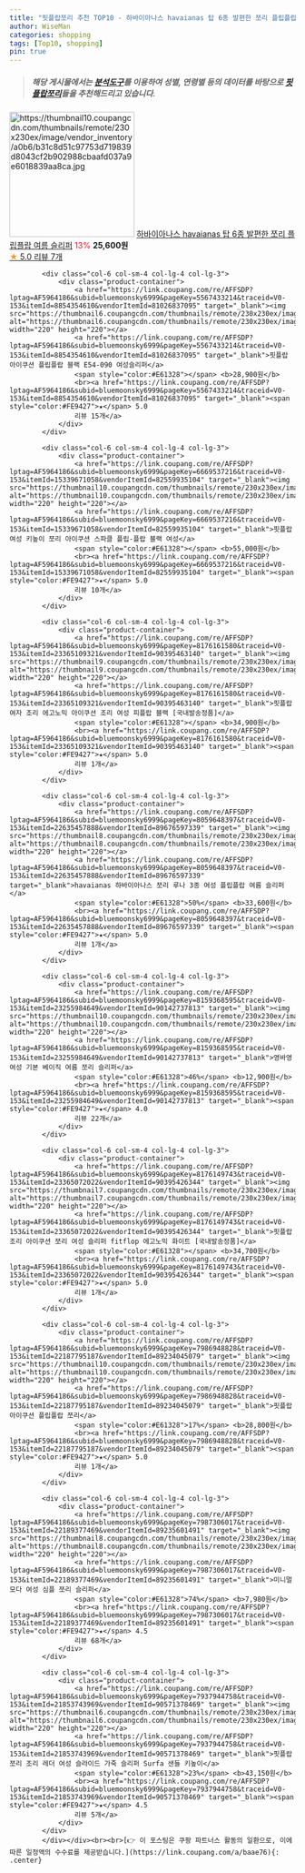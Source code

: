 ```yaml
---
title: "핏플랍쪼리 추천 TOP10 - 하바이아나스 havaianas 탑 6종 발편한 쪼리 플립플랍 여름 슬리퍼"
author: WiseMan
categories: shopping
tags: [Top10, shopping]
pin: true
---
```


> ##### 해당 게시물에서는 [**분석도구**](https://itemscout.io/)를 이용하여 **성별**, **연령별** 등의 데이터를 바탕으로 [**핏플랍쪼리**](https://link.coupang.com/a/baae76)들을 추천해드리고 있습니다.
<div class="container"><div class="row">
            <div class="col-6 col-sm-4 col-lg-4 col-lg-3">
                <div class="product-container">
                    <a href="https://link.coupang.com/re/AFFSDP?lptag=AF5964186&subid=bluemoonsky6999&pageKey=8054626607&traceid=V0-153&itemId=22602468136&vendorItemId=89644105004" target="_blank"><img src="https://thumbnail10.coupangcdn.com/thumbnails/remote/230x230ex/image/vendor_inventory/a0b6/b31c8d51c97753d719839d8043cf2b902988cbaafd037a9e6018839aa8ca.jpg" alt="https://thumbnail10.coupangcdn.com/thumbnails/remote/230x230ex/image/vendor_inventory/a0b6/b31c8d51c97753d719839d8043cf2b902988cbaafd037a9e6018839aa8ca.jpg" width="220" height="220"></a>
                    <a href="https://link.coupang.com/re/AFFSDP?lptag=AF5964186&subid=bluemoonsky6999&pageKey=8054626607&traceid=V0-153&itemId=22602468136&vendorItemId=89644105004" target="_blank">하바이아나스 havaianas 탑 6종 발편한 쪼리 플립플랍 여름 슬리퍼</a>
                    <span style="color:#E61328">13%</span> <b>25,600원</b>
                    <br><a href="https://link.coupang.com/re/AFFSDP?lptag=AF5964186&subid=bluemoonsky6999&pageKey=8054626607&traceid=V0-153&itemId=22602468136&vendorItemId=89644105004" target="_blank"><span style="color:#FE9427">★</span> 5.0
                    리뷰 7개</a>
                </div>
            </div>
            
            <div class="col-6 col-sm-4 col-lg-4 col-lg-3">
                <div class="product-container">
                    <a href="https://link.coupang.com/re/AFFSDP?lptag=AF5964186&subid=bluemoonsky6999&pageKey=5567433214&traceid=V0-153&itemId=8854354610&vendorItemId=81026837095" target="_blank"><img src="https://thumbnail6.coupangcdn.com/thumbnails/remote/230x230ex/image/vendor_inventory/d732/a46c732513844711b7c69bd1e1005ba7831dd7be332d299e326d7bf08c6f.jpg" alt="https://thumbnail6.coupangcdn.com/thumbnails/remote/230x230ex/image/vendor_inventory/d732/a46c732513844711b7c69bd1e1005ba7831dd7be332d299e326d7bf08c6f.jpg" width="220" height="220"></a>
                    <a href="https://link.coupang.com/re/AFFSDP?lptag=AF5964186&subid=bluemoonsky6999&pageKey=5567433214&traceid=V0-153&itemId=8854354610&vendorItemId=81026837095" target="_blank">핏플랍 아이쿠션 플립플랍 블랙 E54-090 여성슬리퍼</a>
                    <span style="color:#E61328"></span> <b>28,900원</b>
                    <br><a href="https://link.coupang.com/re/AFFSDP?lptag=AF5964186&subid=bluemoonsky6999&pageKey=5567433214&traceid=V0-153&itemId=8854354610&vendorItemId=81026837095" target="_blank"><span style="color:#FE9427">★</span> 5.0
                    리뷰 15개</a>
                </div>
            </div>
            
            <div class="col-6 col-sm-4 col-lg-4 col-lg-3">
                <div class="product-container">
                    <a href="https://link.coupang.com/re/AFFSDP?lptag=AF5964186&subid=bluemoonsky6999&pageKey=6669537216&traceid=V0-153&itemId=15339671058&vendorItemId=82559935104" target="_blank"><img src="https://thumbnail10.coupangcdn.com/thumbnails/remote/230x230ex/image/vendor_inventory/58b5/d4896756d049bc101ccda536088267644197905da3b4201b2fd37c5dcabc.jpg" alt="https://thumbnail10.coupangcdn.com/thumbnails/remote/230x230ex/image/vendor_inventory/58b5/d4896756d049bc101ccda536088267644197905da3b4201b2fd37c5dcabc.jpg" width="220" height="220"></a>
                    <a href="https://link.coupang.com/re/AFFSDP?lptag=AF5964186&subid=bluemoonsky6999&pageKey=6669537216&traceid=V0-153&itemId=15339671058&vendorItemId=82559935104" target="_blank">핏플랍 여성 키높이 쪼리 아이쿠션 스파클 플립-플랍 블랙 여성</a>
                    <span style="color:#E61328"></span> <b>55,000원</b>
                    <br><a href="https://link.coupang.com/re/AFFSDP?lptag=AF5964186&subid=bluemoonsky6999&pageKey=6669537216&traceid=V0-153&itemId=15339671058&vendorItemId=82559935104" target="_blank"><span style="color:#FE9427">★</span> 5.0
                    리뷰 10개</a>
                </div>
            </div>
            
            <div class="col-6 col-sm-4 col-lg-4 col-lg-3">
                <div class="product-container">
                    <a href="https://link.coupang.com/re/AFFSDP?lptag=AF5964186&subid=bluemoonsky6999&pageKey=8176161580&traceid=V0-153&itemId=23365109321&vendorItemId=90395463140" target="_blank"><img src="https://thumbnail9.coupangcdn.com/thumbnails/remote/230x230ex/image/vendor_inventory/a012/2c477cab3d2a21fffe93d7006ef6a72c7ec54deb372a9579e04138d932ed.jpg" alt="https://thumbnail9.coupangcdn.com/thumbnails/remote/230x230ex/image/vendor_inventory/a012/2c477cab3d2a21fffe93d7006ef6a72c7ec54deb372a9579e04138d932ed.jpg" width="220" height="220"></a>
                    <a href="https://link.coupang.com/re/AFFSDP?lptag=AF5964186&subid=bluemoonsky6999&pageKey=8176161580&traceid=V0-153&itemId=23365109321&vendorItemId=90395463140" target="_blank">핏플랍 여자 조리 에고노믹 아이쿠션 조리 여성 피플랍 블랙 [국내발송정품]</a>
                    <span style="color:#E61328"></span> <b>34,900원</b>
                    <br><a href="https://link.coupang.com/re/AFFSDP?lptag=AF5964186&subid=bluemoonsky6999&pageKey=8176161580&traceid=V0-153&itemId=23365109321&vendorItemId=90395463140" target="_blank"><span style="color:#FE9427">★</span> 5.0
                    리뷰 1개</a>
                </div>
            </div>
            
            <div class="col-6 col-sm-4 col-lg-4 col-lg-3">
                <div class="product-container">
                    <a href="https://link.coupang.com/re/AFFSDP?lptag=AF5964186&subid=bluemoonsky6999&pageKey=8059648397&traceid=V0-153&itemId=22635457888&vendorItemId=89676597339" target="_blank"><img src="https://thumbnail8.coupangcdn.com/thumbnails/remote/230x230ex/image/vendor_inventory/109b/064d28a1c05fa9dbde17a89a8fe237ee99d62b003de8b968c44d5a93772e.jpeg" alt="https://thumbnail8.coupangcdn.com/thumbnails/remote/230x230ex/image/vendor_inventory/109b/064d28a1c05fa9dbde17a89a8fe237ee99d62b003de8b968c44d5a93772e.jpeg" width="220" height="220"></a>
                    <a href="https://link.coupang.com/re/AFFSDP?lptag=AF5964186&subid=bluemoonsky6999&pageKey=8059648397&traceid=V0-153&itemId=22635457888&vendorItemId=89676597339" target="_blank">havaianas 하바이아나스 쪼리 루나 3종 여성 플립플랍 여름 슬리퍼</a>
                    <span style="color:#E61328">50%</span> <b>33,600원</b>
                    <br><a href="https://link.coupang.com/re/AFFSDP?lptag=AF5964186&subid=bluemoonsky6999&pageKey=8059648397&traceid=V0-153&itemId=22635457888&vendorItemId=89676597339" target="_blank"><span style="color:#FE9427">★</span> 5.0
                    리뷰 1개</a>
                </div>
            </div>
            
            <div class="col-6 col-sm-4 col-lg-4 col-lg-3">
                <div class="product-container">
                    <a href="https://link.coupang.com/re/AFFSDP?lptag=AF5964186&subid=bluemoonsky6999&pageKey=8159368595&traceid=V0-153&itemId=23255984649&vendorItemId=90142737813" target="_blank"><img src="https://thumbnail10.coupangcdn.com/thumbnails/remote/230x230ex/image/vendor_inventory/ace7/c54a8d8eafd13e6a6550b65d00533b9d8723b133da3d4bcf75ae5a0a75dc.jpg" alt="https://thumbnail10.coupangcdn.com/thumbnails/remote/230x230ex/image/vendor_inventory/ace7/c54a8d8eafd13e6a6550b65d00533b9d8723b133da3d4bcf75ae5a0a75dc.jpg" width="220" height="220"></a>
                    <a href="https://link.coupang.com/re/AFFSDP?lptag=AF5964186&subid=bluemoonsky6999&pageKey=8159368595&traceid=V0-153&itemId=23255984649&vendorItemId=90142737813" target="_blank">영바영 여성 기본 베이직 여름 쪼리 슬리퍼</a>
                    <span style="color:#E61328">46%</span> <b>12,900원</b>
                    <br><a href="https://link.coupang.com/re/AFFSDP?lptag=AF5964186&subid=bluemoonsky6999&pageKey=8159368595&traceid=V0-153&itemId=23255984649&vendorItemId=90142737813" target="_blank"><span style="color:#FE9427">★</span> 4.0
                    리뷰 22개</a>
                </div>
            </div>
            
            <div class="col-6 col-sm-4 col-lg-4 col-lg-3">
                <div class="product-container">
                    <a href="https://link.coupang.com/re/AFFSDP?lptag=AF5964186&subid=bluemoonsky6999&pageKey=8176149743&traceid=V0-153&itemId=23365072022&vendorItemId=90395426344" target="_blank"><img src="https://thumbnail7.coupangcdn.com/thumbnails/remote/230x230ex/image/vendor_inventory/5ee2/c608f096364366a2f18cbff733387653627644b76ce05fc2ffb2bc29ad76.jpg" alt="https://thumbnail7.coupangcdn.com/thumbnails/remote/230x230ex/image/vendor_inventory/5ee2/c608f096364366a2f18cbff733387653627644b76ce05fc2ffb2bc29ad76.jpg" width="220" height="220"></a>
                    <a href="https://link.coupang.com/re/AFFSDP?lptag=AF5964186&subid=bluemoonsky6999&pageKey=8176149743&traceid=V0-153&itemId=23365072022&vendorItemId=90395426344" target="_blank">핏플랍 조리 아이쿠션 쪼리 여성 슬리퍼 fitflop 에고노믹 화이트 [국내발송정품]</a>
                    <span style="color:#E61328"></span> <b>34,700원</b>
                    <br><a href="https://link.coupang.com/re/AFFSDP?lptag=AF5964186&subid=bluemoonsky6999&pageKey=8176149743&traceid=V0-153&itemId=23365072022&vendorItemId=90395426344" target="_blank"><span style="color:#FE9427">★</span> 5.0
                    리뷰 1개</a>
                </div>
            </div>
            
            <div class="col-6 col-sm-4 col-lg-4 col-lg-3">
                <div class="product-container">
                    <a href="https://link.coupang.com/re/AFFSDP?lptag=AF5964186&subid=bluemoonsky6999&pageKey=7986948828&traceid=V0-153&itemId=22187795187&vendorItemId=89234045079" target="_blank"><img src="https://thumbnail10.coupangcdn.com/thumbnails/remote/230x230ex/image/vendor_inventory/b8ed/e1e23ad63ca9ef2adaa97f88fd30f1f703581fb9e8e783a0d36c99c786b8.jpg" alt="https://thumbnail10.coupangcdn.com/thumbnails/remote/230x230ex/image/vendor_inventory/b8ed/e1e23ad63ca9ef2adaa97f88fd30f1f703581fb9e8e783a0d36c99c786b8.jpg" width="220" height="220"></a>
                    <a href="https://link.coupang.com/re/AFFSDP?lptag=AF5964186&subid=bluemoonsky6999&pageKey=7986948828&traceid=V0-153&itemId=22187795187&vendorItemId=89234045079" target="_blank">핏플랍 아이쿠션 플립플랍 쪼리</a>
                    <span style="color:#E61328">17%</span> <b>28,800원</b>
                    <br><a href="https://link.coupang.com/re/AFFSDP?lptag=AF5964186&subid=bluemoonsky6999&pageKey=7986948828&traceid=V0-153&itemId=22187795187&vendorItemId=89234045079" target="_blank"><span style="color:#FE9427">★</span> 5.0
                    리뷰 1개</a>
                </div>
            </div>
            
            <div class="col-6 col-sm-4 col-lg-4 col-lg-3">
                <div class="product-container">
                    <a href="https://link.coupang.com/re/AFFSDP?lptag=AF5964186&subid=bluemoonsky6999&pageKey=7987306017&traceid=V0-153&itemId=22189377469&vendorItemId=89235601491" target="_blank"><img src="https://thumbnail8.coupangcdn.com/thumbnails/remote/230x230ex/image/vendor_inventory/49fa/a8677444673e1f12b5dd0774a6377d678cba35d765366e373b7d704690da.jpg" alt="https://thumbnail8.coupangcdn.com/thumbnails/remote/230x230ex/image/vendor_inventory/49fa/a8677444673e1f12b5dd0774a6377d678cba35d765366e373b7d704690da.jpg" width="220" height="220"></a>
                    <a href="https://link.coupang.com/re/AFFSDP?lptag=AF5964186&subid=bluemoonsky6999&pageKey=7987306017&traceid=V0-153&itemId=22189377469&vendorItemId=89235601491" target="_blank">미니멀모다 여성 심플 쪼리 슬리퍼</a>
                    <span style="color:#E61328">74%</span> <b>7,980원</b>
                    <br><a href="https://link.coupang.com/re/AFFSDP?lptag=AF5964186&subid=bluemoonsky6999&pageKey=7987306017&traceid=V0-153&itemId=22189377469&vendorItemId=89235601491" target="_blank"><span style="color:#FE9427">★</span> 4.5
                    리뷰 68개</a>
                </div>
            </div>
            
            <div class="col-6 col-sm-4 col-lg-4 col-lg-3">
                <div class="product-container">
                    <a href="https://link.coupang.com/re/AFFSDP?lptag=AF5964186&subid=bluemoonsky6999&pageKey=7937944758&traceid=V0-153&itemId=21853743969&vendorItemId=90571378469" target="_blank"><img src="https://thumbnail6.coupangcdn.com/thumbnails/remote/230x230ex/image/vendor_inventory/2510/3c7fc4a99252e15b84e93ee82ba6687786ac01f747f4b382c37fa9ce80b5.jpg" alt="https://thumbnail6.coupangcdn.com/thumbnails/remote/230x230ex/image/vendor_inventory/2510/3c7fc4a99252e15b84e93ee82ba6687786ac01f747f4b382c37fa9ce80b5.jpg" width="220" height="220"></a>
                    <a href="https://link.coupang.com/re/AFFSDP?lptag=AF5964186&subid=bluemoonsky6999&pageKey=7937944758&traceid=V0-153&itemId=21853743969&vendorItemId=90571378469" target="_blank">핏플랍 쪼리 조리 레더 여성 슬라이드 가죽 슬리퍼 Surfa 샌들 키높이</a>
                    <span style="color:#E61328">23%</span> <b>43,150원</b>
                    <br><a href="https://link.coupang.com/re/AFFSDP?lptag=AF5964186&subid=bluemoonsky6999&pageKey=7937944758&traceid=V0-153&itemId=21853743969&vendorItemId=90571378469" target="_blank"><span style="color:#FE9427">★</span> 4.5
                    리뷰 5개</a>
                </div>
            </div>
            </div></div><br><br>[👉 이 포스팅은 쿠팡 파트너스 활동의 일환으로, 이에 따른 일정액의 수수료를 제공받습니다.](https://link.coupang.com/a/baae76){: .center}